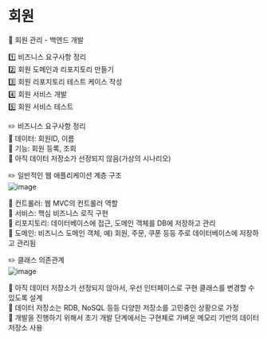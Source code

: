 # 회원 

:book: 회원 관리 - 백엔드 개발 <br/>

:one: 비즈니스 요구사항 정리 <br/>
:two: 회원 도메인과 리포지토리 만들기 <br/>
:three: 회원 리포지토리 테스트 케이스 작성 <br/>
:four: 회원 서비스 개발 <br/>
:five: 회원 서비스 테스트 <br/>


✏️ 비즈니스 요구사항 정리  <br/>
:round_pushpin: 데이터: 회원ID, 이름 <br/>
:round_pushpin: 기능: 회원 등록, 조회 <br/>
:round_pushpin: 아직 데이터 저장소가 선정되지 않음(가상의 시나리오) <br/>

✏️ 일반적인 웹 애플리케이션 계층 구조 <br/>
![image](https://user-images.githubusercontent.com/102573192/211017919-27707627-1420-4638-9be1-a4e4340d0df6.png) <br/>

:round_pushpin: 컨트롤러: 웹 MVC의 컨트롤러 역할 <br/>
:round_pushpin: 서비스: 핵심 비즈니스 로직 구현 <br/>
:round_pushpin: 리포지토리: 데이터베이스에 접근, 도메인 객체를 DB에 저장하고 관리 <br/>
:round_pushpin: 도메인: 비즈니스 도메인 객체, 예) 회원, 주문, 쿠폰 등등 주로 데이터베이스에 저장하고 관리됨 <br/>

✏️ 클래스 의존관계 <br/>
![image](https://user-images.githubusercontent.com/102573192/211017957-0752be48-323e-46ca-9dc7-a8425ee8f1dc.png) <br/>

:round_pushpin: 아직 데이터 저장소가 선정되지 않아서, 우선 인터페이스로 구현 클래스를 변경할 수 있도록 설계 <br/>
:round_pushpin: 데이터 저장소는 RDB, NoSQL 등등 다양한 저장소를 고민중인 상황으로 가정 <br/>
:round_pushpin: 개발을 진행하기 위해서 초기 개발 단계에서는 구현체로 가벼운 메모리 기반의 데이터 저장소 사용 <br/>

